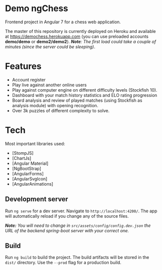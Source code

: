 # Demo ngChess

Frontend project in Angular 7 for a chess web application.

The master of this repository is currently deployed on Heroku and available at https://demochess.herokuapp.com (you can use preloaded accounts **demo/demo** or **demo2/demo2**). _**Note**: The first load could take a couple of minutes (since the server could be sleeping)_.

# Features

- Account register 
- Play live against another online users
- Play against computer engine on different difficulty levels (Stockfish 10).
- Dashboard with your match history statistics and ELO rating progression
- Board analysis and review of played matches (using Stockfish as analysis module) with opening recognition.
- Over 3k puzzles of different complexity to solve.

# Tech

Most important libraries used:

* [StompJS]
* [ChartJs]
* [Angular Material]
* [NgBootStrap]
* [AngularForms]
* [AngularSvgIcon]
* [AngularAnimations]

## Development server

Run `ng serve` for a dev server. Navigate to `http://localhost:4200/`. The app will automatically reload if you change any of the source files.

_**Note:** You will need to change in `src/assets/config/config.dev.json` the URL of the backend spring-boot server with your correct one._

## Build

Run `ng build` to build the project. The build artifacts will be stored in the `dist/` directory. Use the `--prod` flag for a production build.


